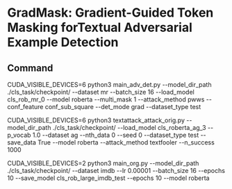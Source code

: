 # GradMask: Gradient-Guided Token Masking forTextual Adversarial Example Detection

## 

## Command
CUDA_VISIBLE_DEVICES=6 python3 main_adv_det.py --model_dir_path ./cls_task/checkpoint/ --dataset mr --batch_size 16 --load_model cls_rob_mr_0 --model roberta --multi_mask 1 --attack_method pwws --conf_feature conf_sub_square --det_mode grad --dataset_type test

CUDA_VISIBLE_DEVICES=6 python3 textattack_attack_orig.py --model_dir_path ./cls_task/checkpoint/ --load_model cls_roberta_ag_3 --p_vocab 1.0 --dataset ag --nth_data 0 --seed 0 --dataset_type test --save_data True --model roberta --attack_method textfooler --n_success 1000

CUDA_VISIBLE_DEVICES=2 python3 main_org.py --model_dir_path ./cls_task/checkpoint/ --dataset imdb --lr 0.00001 --batch_size 16 --epochs 10 --save_model cls_rob_large_imdb_test --epochs 10 --model roberta

